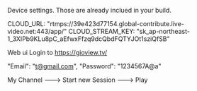 Device settings. Those are already inclued in your build.

CLOUD_URL:        "rtmps://39e423d77154.global-contribute.live-video.net:443/app/"
CLOUD_STREAM_KEY: "sk_ap-northeast-1_3XIPb9KLu8pC_aEfwxFfzq9dcQbdFQTYJOt1sziQfSB"



Web ui
Login to    https://gioview.tv/    

  "Email": "t@gmail.com",
  "Password": "1234567A@a"


  My Channel ---> Start new Session ---> Play




    
    
